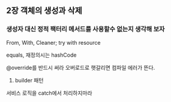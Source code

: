 ## 2장 객체의 생성과 삭제

### 생성자 대신 정적 팩터리 메서드를 사용할수 없는지 생각해 보자

From, With,
Cleaner;
try with resource

equals, 재정의시는 hashCode

@override를 반드시 써라
오버로드로 햇갈리면 컴파일 에러가 뜬다. 

1.  builder 패턴 

서비스 로직을 catch에서 처리하지마라 




